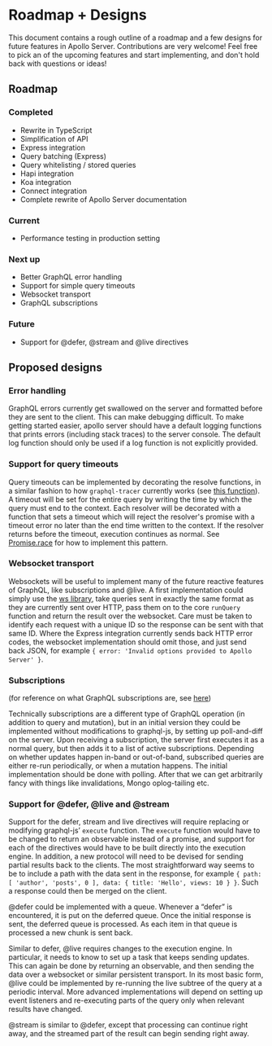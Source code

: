 # Roadmap + Designs

This document contains a rough outline of a roadmap and a few designs for future features in Apollo Server. Contributions are very welcome! Feel free to pick an of the upcoming features and start implementing, and don't hold back with questions or ideas!

## Roadmap

### Completed

- Rewrite in TypeScript
- Simplification of API
- Express integration
- Query batching (Express)
- Query whitelisting / stored queries
- Hapi integration
- Koa integration
- Connect integration
- Complete rewrite of Apollo Server documentation

### Current

- Performance testing in production setting

### Next up

- Better GraphQL error handling
- Support for simple query timeouts
- Websocket transport
- GraphQL subscriptions

### Future

- Support for @defer, @stream and @live directives

## Proposed designs

### Error handling

GraphQL errors currently get swallowed on the server and formatted before they are sent to the client. This can make debugging difficult. To make getting started easier, apollo server should have a default logging functions that prints errors (including stack traces) to the server console. The default log function should only be used if a log function is not explicitly provided.

### Support for query timeouts

Query timeouts can be implemented by decorating the resolve functions, in a similar fashion to how `graphql-tracer` currently works (see [this function](https://github.com/apollostack/graphql-tracer/blob/71fd73f4463e6ee7ad87d77fd2819e81f2859d56/src/Tracer.js#L176)). A timeout will be set for the entire query by writing the time by which the query must end to the context. Each resolver will be decorated with a function that sets a timeout which will reject the resolver's promise with a timeout error no later than the end time written to the context. If the resolver returns before the timeout, execution continues as normal. See [Promise.race](https://developer.mozilla.org/en-US/docs/Web/JavaScript/Reference/Global_Objects/Promise/race) for how to implement this pattern.

### Websocket transport

Websockets will be useful to implement many of the future reactive features of GraphQL, like subscriptions and @live.
A first implementation could simply use the [ws library](https://github.com/websockets/ws), take queries sent in exactly the same format as they are currently sent over HTTP, pass them on to the core `runQuery` function and return the result over the websocket. Care must be taken to identify each request with a unique ID so the response can be sent with that same ID. Where the Express integration currently sends back HTTP error codes, the websocket implementation should omit those, and just send back JSON, for example `{ error: 'Invalid options provided to Apollo Server' }`.

### Subscriptions

(for reference on what GraphQL subscriptions are, see [here](https://medium.com/apollo-stack/new-features-in-graphql-batch-defer-stream-live-and-subscribe-7585d0c28b07))

Technically subscriptions are a different type of GraphQL operation (in addition to query and mutation), but in an initial version they could be implemented without modifications to graphql-js, by setting up poll-and-diff on the server. Upon receiving a subscription, the server first executes it as a normal query, but then adds it to a list of active subscriptions. Depending on whether updates happen in-band or out-of-band, subscribed queries are either re-run periodically, or when a mutation happens. The initial implementation should be done with polling. After that we can get arbitrarily fancy with things like invalidations, Mongo oplog-tailing etc.

### Support for @defer, @live and @stream

Support for the defer, stream and live directives will require replacing or modifying graphql-js’ `execute` function. The `execute` function would have to be changed to return an observable instead of a promise, and support for each of the directives would have to be built directly into the execution engine.
In addition, a new protocol will need to be devised for sending partial results back to the clients. The most straightforward way seems to be to include a path with the data sent in the response, for example `{ path: [ 'author', 'posts', 0 ], data: { title: 'Hello', views: 10 } }`. Such a response could then be merged on the client.

@defer could be implemented with a queue. Whenever a “defer” is encountered, it is put on the deferred queue. Once the initial response is sent, the deferred queue is processed. As each item in that queue is processed a new chunk is sent back.

Similar to defer, @live requires changes to the execution engine. In particular, it needs to know to set up a task that keeps sending updates. This can again be done by returning an observable, and then sending the data over a websocket or similar persistent transport. In its most basic form, @live could be implemented by re-running the live subtree of the query at a periodic interval. More advanced implementations will depend on setting up event listeners and re-executing parts of the query only when relevant results have changed.

@stream is similar to @defer, except that processing can continue right away, and the streamed part of the result can begin sending right away.
